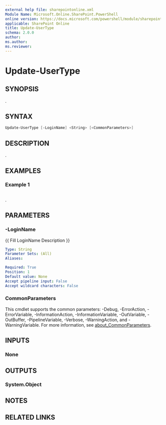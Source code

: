 ```yaml
---
external help file: sharepointonline.xml
Module Name: Microsoft.Online.SharePoint.PowerShell
online version: https://docs.microsoft.com/powershell/module/sharepoint-online/update-usertype
applicable: SharePoint Online
title: Update-UserType
schema: 2.0.0
author:
ms.author:
ms.reviewer:
---
```


# Update-UserType

## SYNOPSIS

.

## SYNTAX

```powershell
Update-UserType [-LoginName] <String> [<CommonParameters>]
```

## DESCRIPTION

.

## EXAMPLES

### Example 1

```powershell

```

.

## PARAMETERS

### -LoginName

{{ Fill LoginName Description }}

```yaml
Type: String
Parameter Sets: (All)
Aliases:

Required: True
Position: 1
Default value: None
Accept pipeline input: False
Accept wildcard characters: False
```

### CommonParameters

This cmdlet supports the common parameters: -Debug, -ErrorAction, -ErrorVariable, -InformationAction, -InformationVariable, -OutVariable, -OutBuffer, -PipelineVariable, -Verbose, -WarningAction, and -WarningVariable. For more information, see [about_CommonParameters](http://go.microsoft.com/fwlink/?LinkID=113216).

## INPUTS

### None

## OUTPUTS

### System.Object

## NOTES

## RELATED LINKS
